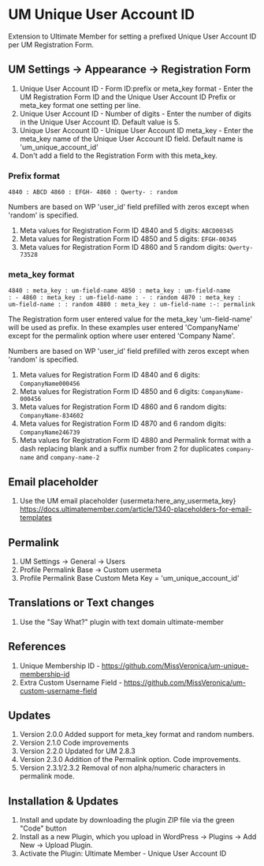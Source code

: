 # UM Unique User Account ID
Extension to Ultimate Member for setting a prefixed Unique User Account ID per UM Registration Form.

## UM Settings -> Appearance -> Registration Form
1. Unique User Account ID - Form ID:prefix or meta_key format - Enter the UM Registration Form ID and the Unique User Account ID Prefix or meta_key format one setting per line.
2. Unique User Account ID - Number of digits - Enter the number of digits in the Unique User Account ID. Default value is 5.
3. Unique User Account ID - Unique User Account ID meta_key - Enter the meta_key name of the Unique User Account ID field. Default name is 'um_unique_account_id'
4. Don't add a field to the Registration Form with this meta_key.

### Prefix format
<code>4840 : ABCD
4860 : EFGH-
4860 : Qwerty- : random
</code>

Numbers are based on WP 'user_id' field prefilled with zeros except when 'random' is specified.
1. Meta values for Registration Form ID 4840 and 5 digits: <code>ABCD00345</code> 
2. Meta values for Registration Form ID 4850 and 5 digits: <code>EFGH-00345</code>
3. Meta values for Registration Form ID 4860 and 5 random digits: <code>Qwerty-73528</code>

### meta_key format
<code>4840 : meta_key : um-field-name
4850 : meta_key : um-field-name : - 
4860 : meta_key : um-field-name : - : random
4870 : meta_key : um-field-name : : random
4880 : meta_key : um-field-name :-: permalink
</code>

The Registration form user entered value for the meta_key 'um-field-name' will be used as prefix. In these examples user entered 'CompanyName' except for the permalink option where user entered 'Company Name'.

Numbers are based on  WP 'user_id' field prefilled with zeros except when 'random' is specified.
1. Meta values for Registration Form ID 4840 and 6 digits: <code>CompanyName000456</code>
2. Meta values for Registration Form ID 4850 and 6 digits: <code>CompanyName-000456</code>
3. Meta values for Registration Form ID 4860 and 6 random digits: <code>CompanyName-834602</code>
4. Meta values for Registration Form ID 4870 and 6 random digits: <code>CompanyName246739</code>
5. Meta values for Registration Form ID 4880 and Permalink format with a dash replacing blank and a suffix number from 2 for duplicates <code>company-name</code> and <code>company-name-2</code>

## Email placeholder
1. Use the UM email placeholder {usermeta:here_any_usermeta_key} https://docs.ultimatemember.com/article/1340-placeholders-for-email-templates

## Permalink
1. UM Settings -> General -> Users
2. Profile Permalink Base -> Custom usermeta
3. Profile Permalink Base Custom Meta Key = 'um_unique_account_id'

## Translations or Text changes
1. Use the "Say What?" plugin with text domain ultimate-member

## References
1. Unique Membership ID - https://github.com/MissVeronica/um-unique-membership-id
2. Extra Custom Username Field - https://github.com/MissVeronica/um-custom-username-field

## Updates
1. Version 2.0.0 Added support for meta_key format and random numbers.
2. Version 2.1.0 Code improvements
3. Version 2.2.0 Updated for UM 2.8.3
4. Version 2.3.0 Addition of the Permalink option. Code improvements.
5. Version 2.3.1/2.3.2 Removal of non alpha/numeric characters in permalink mode.

## Installation & Updates
1. Install and update by downloading the plugin ZIP file via the green "Code" button
2. Install as a new Plugin, which you upload in WordPress -> Plugins -> Add New -> Upload Plugin.
3. Activate the Plugin: Ultimate Member - Unique User Account ID

